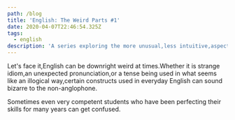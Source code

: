 ```yaml
---
path: /blog
title: 'English: The Weird Parts #1'
date: 2020-04-07T22:46:54.325Z
tags:
  - english
description: 'A series exploring the more unusual,less intuitive,aspects of English'
---
```

Let's face it,English can be downright weird at times.Whether it is strange idiom,an unexpected pronunciation,or a tense being used in what seems like an illogical way,certain constructs used in everyday English can sound bizarre to the non-anglophone.

Sometimes even very competent students who have been perfecting their skills for many years can get confused.